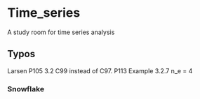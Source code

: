 # Time_series
A study room for time series analysis

## Typos
Larsen P105 3.2 C99 instead of C97. P113 Example 3.2.7 n_e = 4


### Snowflake